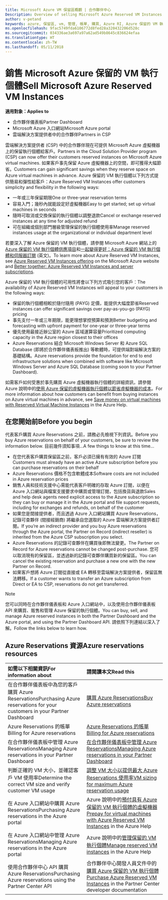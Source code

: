 ```yaml
---
title: Microsoft Azure VM 保留區概觀 | 合作夥伴中心
Description: Overview of selling Microsoft Azure Reserved VM Instances in CSP.
author: v-petand
keywords: azure, 保留區, vm, 管理, 帳單, 購買, Azure RI, Azure 保留的 VM 執行個體
ms.openlocfilehash: 9fac5749fda6106772d8fed28a320432206d528c
ms.sourcegitcommit: 034336ae3a697a97a62ad549b8645c836624efaa
ms.translationtype: HT
ms.contentlocale: zh-TW
ms.lasthandoff: 05/11/2018
---
```

# <a name="sell-microsoft-azure-reserved-vm-instances"></a><span data-ttu-id="9cfb0-103">銷售 Microsoft Azure 保留的 VM 執行個體</span><span class="sxs-lookup"><span data-stu-id="9cfb0-103">Sell Microsoft Azure Reserved VM Instances</span></span> 

**<span data-ttu-id="9cfb0-104">適用對象：</span><span class="sxs-lookup"><span data-stu-id="9cfb0-104">Applies to</span></span>**

-  <span data-ttu-id="9cfb0-105">合作夥伴儀表板</span><span class="sxs-lookup"><span data-stu-id="9cfb0-105">Partner Dashboard</span></span>
-  <span data-ttu-id="9cfb0-106">Microsoft Azure 入口網站</span><span class="sxs-lookup"><span data-stu-id="9cfb0-106">Microsoft Azure portal</span></span>
-  <span data-ttu-id="9cfb0-107">雲端解決方案提供者中的合作夥伴</span><span class="sxs-lookup"><span data-stu-id="9cfb0-107">Partners in CSP</span></span>

<span data-ttu-id="9cfb0-108">雲端解決方案提供者 (CSP) 中的合作夥伴現在可提供 Microsoft Azure 虛擬機器上的保留執行個體給客戶。</span><span class="sxs-lookup"><span data-stu-id="9cfb0-108">Partners in the Cloud Solution Provider program (CSP) can now offer their customers reserved instances on Microsoft Azure virtual machines.</span></span> <span data-ttu-id="9cfb0-109">如果客戶事先保留 Azure 虛擬機器上的空間，即可獲得大幅節省。</span><span class="sxs-lookup"><span data-stu-id="9cfb0-109">Customers can gain significant savings when they reserve space on Azure virtual machines in advance.</span></span> <span data-ttu-id="9cfb0-110">Azure 保留的 VM 執行個體以下列方式提供簡易和彈性給客戶：</span><span class="sxs-lookup"><span data-stu-id="9cfb0-110">Azure Reserved VM Instances offer customers simplicity and flexibility in the following ways:</span></span>

-   <span data-ttu-id="9cfb0-111">一年或三年保留期限</span><span class="sxs-lookup"><span data-stu-id="9cfb0-111">One or three-year reservation terms</span></span> 
-   <span data-ttu-id="9cfb0-112">容易入門；幾秒內就能設定好虛擬機器</span><span class="sxs-lookup"><span data-stu-id="9cfb0-112">Easy to get started; set up virtual machines in seconds</span></span> 
-   <span data-ttu-id="9cfb0-113">隨時可取消或交換保留的執行個體以調整退款</span><span class="sxs-lookup"><span data-stu-id="9cfb0-113">Cancel or exchange reserved instances at any time for adjusted refund</span></span> 
-   <span data-ttu-id="9cfb0-114">可在組織或個別部門層級管理保留的執行個體使用率</span><span class="sxs-lookup"><span data-stu-id="9cfb0-114">Manage reserved instances usage at the organizational or individual department level</span></span> 

<span data-ttu-id="9cfb0-115">若要深入了解 Azure 保留的 VM 執行個體，請參閱 Microsoft Azure 網站上的 [Azure 保留的 VM 執行個體供應項目](https://azure.microsoft.com/pricing/reserved-vm-instances/)和[一起變得更好：Azure 保留的 VM 執行個體和伺服器訂閱](https://blogs.partner.microsoft.com/mpn/better-together-azure-reserved-instances-server-subscriptions/) (英文)。</span><span class="sxs-lookup"><span data-stu-id="9cfb0-115">To learn more about Azure Reserved VM Instances, see [Azure Reserved VM Instances offering](https://azure.microsoft.com/pricing/reserved-vm-instances/) on the Microsoft Azure website and [Better together: Azure Reserved VM Instances and server subscriptions](https://blogs.partner.microsoft.com/mpn/better-together-azure-reserved-instances-server-subscriptions/).</span></span>

<span data-ttu-id="9cfb0-116">Azure 保留的 VM 執行個體的可用性將會以下列方式吸引您的客戶：</span><span class="sxs-lookup"><span data-stu-id="9cfb0-116">The availability of Azure Reserved VM Instances will appeal to your customers in the following ways:</span></span>

-   <span data-ttu-id="9cfb0-117">保留的執行個體相較於隨付隨用 (PAYG) 定價，能提供大幅度節省</span><span class="sxs-lookup"><span data-stu-id="9cfb0-117">Reserved instances can offer significant savings over pay-as-you-go (PAYG) pricing</span></span>
-   <span data-ttu-id="9cfb0-118">事先支付一年或三年期限，能更理想掌控預算和預測</span><span class="sxs-lookup"><span data-stu-id="9cfb0-118">Better budgeting and forecasting with upfront payment for one-year or three-year terms</span></span> 
-   <span data-ttu-id="9cfb0-119">優先使用最接近辦公室的 Azure 區域運算容量</span><span class="sxs-lookup"><span data-stu-id="9cfb0-119">Prioritized computing capacity in the Azure region closest to their offices</span></span>  
-   <span data-ttu-id="9cfb0-120">Azure Reservations 結合 Microsoft Windows Server 和 Azure SQL Database (即將於合作夥伴儀表板推出) 等軟體時，可提供端對端解決方案的基礎結構。</span><span class="sxs-lookup"><span data-stu-id="9cfb0-120">Azure reservations provide the foundation for end to end infrastructure solutions when combined with software like Microsoft Windows Server and Azure SQL Database (coming soon to your Partner Dashboard).</span></span>   

<span data-ttu-id="9cfb0-121">如需客戶如何受惠於事先購買 Azure 虛擬機器執行個體的詳細資訊，請參閱 Azure 說明中的[使用 Azure 保留的虛擬機器執行個體以節省虛擬機器的成本](https://docs.microsoft.com/azure/billing/billing-save-compute-costs-reservations)。</span><span class="sxs-lookup"><span data-stu-id="9cfb0-121">For more information about how customers can benefit from buying instances on Azure virtual machines in advance, see [Save money on virtual machines with Reserved Virtual Machine Instances](https://docs.microsoft.com/azure/billing/billing-save-compute-costs-reservations) in the Azure Help.</span></span>

## <a name="before-you-begin"></a><span data-ttu-id="9cfb0-122">在您開始前</span><span class="sxs-lookup"><span data-stu-id="9cfb0-122">Before you begin</span></span>

<span data-ttu-id="9cfb0-123">代表客戶購買 Azure Reservations 之前，請務必先檢視下列資訊。</span><span class="sxs-lookup"><span data-stu-id="9cfb0-123">Before you buy Azure reservations on behalf of your customers, be sure to review the information below.</span></span> <span data-ttu-id="9cfb0-124">目前幾件須知事項...</span><span class="sxs-lookup"><span data-stu-id="9cfb0-124">A few things to know at this time…</span></span>

-   <span data-ttu-id="9cfb0-125">在您代表客戶購買保留區之前，客戶必須已擁有有效的 Azure 訂閱</span><span class="sxs-lookup"><span data-stu-id="9cfb0-125">Customers must already have an active Azure subscription before you can purchase reservations on their behalf</span></span>  
-   <span data-ttu-id="9cfb0-126">Azure Reservations 價格不包含軟體成本</span><span class="sxs-lookup"><span data-stu-id="9cfb0-126">Software costs are not included in Azure reservation prices</span></span> 
-   <span data-ttu-id="9cfb0-127">銷售人員和技術支援中心需能代表客戶明確的存取 Azure 訂閱，以便在 Azure 入口網站與檔案支援要求中購買或管理訂閱，包括換貨與退款</span><span class="sxs-lookup"><span data-stu-id="9cfb0-127">Sales and help desk agents need explicit access to the Azure subscription so they can buy or manage it in the Azure portal and file support requests, including for exchanges and refunds, on behalf of the customer</span></span>  
-   <span data-ttu-id="9cfb0-128">如果您是間接提供者，而且透過 Azure 入口網站購買 Azure Reservations，記錄可查夥伴 (間接經銷商) 將繼承自您選取的 Azure 雲端解決方案提供者訂閱。</span><span class="sxs-lookup"><span data-stu-id="9cfb0-128">If you’re an indirect provider and you buy Azure reservations through the Azure portal, the Partner on Record (indirect reseller) is inherited from the Azure CSP subscription you select.</span></span> 
-   <span data-ttu-id="9cfb0-129">Azure Reservations 的記錄可查夥伴在購買後即無法變更。</span><span class="sxs-lookup"><span data-stu-id="9cfb0-129">The Partner on Record for Azure reservations cannot be changed post-purchase.</span></span> <span data-ttu-id="9cfb0-130">您可以取消現有的保留區，並透過新的記錄可查夥伴購買新的保留區。</span><span class="sxs-lookup"><span data-stu-id="9cfb0-130">You can cancel the existing reservation and purchase a new one with the new Partner on Record.</span></span> 
-   <span data-ttu-id="9cfb0-131">如果客戶想將 Azure 訂閱從直接或 EA 轉移至雲端解決方案提供者，保留區無法轉移。</span><span class="sxs-lookup"><span data-stu-id="9cfb0-131">If a customer wants to transfer an Azure subscription from Direct or EA to CSP, reservations do not get transferred.</span></span> 

>[!NOTE]
> <span data-ttu-id="9cfb0-132">您可以同時在合作夥伴儀表板和 Azure 入口網站中，以及使用合作夥伴儀表板 API 來購買、販售和管理 Azure 保留的執行個體。</span><span class="sxs-lookup"><span data-stu-id="9cfb0-132">You can buy, sell, and manage Azure reserved instances in both the Partner Dashboard and the Azure portal, and using the Partner Dashboard API.</span></span> <span data-ttu-id="9cfb0-133">請依照下列連結以深入了解。</span><span class="sxs-lookup"><span data-stu-id="9cfb0-133">Follow the links below to learn how.</span></span> 

## <a name="azure-reservations-resources"></a><span data-ttu-id="9cfb0-134">Azure Reservations 資源</span><span class="sxs-lookup"><span data-stu-id="9cfb0-134">Azure reservations resources</span></span>
|**<span data-ttu-id="9cfb0-135">如需以下相關資訊</span><span class="sxs-lookup"><span data-stu-id="9cfb0-135">For information about</span></span>**   |**<span data-ttu-id="9cfb0-136">請閱讀本文</span><span class="sxs-lookup"><span data-stu-id="9cfb0-136">Read this</span></span>**    |
|:-----------------------------|:-----------------|
|<span data-ttu-id="9cfb0-137">在合作夥伴儀表板中為您的客戶購買 Azure Reservations</span><span class="sxs-lookup"><span data-stu-id="9cfb0-137">Purchasing Azure reservations for your customers in your Partner Dashboard</span></span>   |[<span data-ttu-id="9cfb0-138">購買 Azure Reservations</span><span class="sxs-lookup"><span data-stu-id="9cfb0-138">Buy Azure reservations</span></span>](azure-reservations-buying.md)
|<span data-ttu-id="9cfb0-139">Azure Reservations 的帳單</span><span class="sxs-lookup"><span data-stu-id="9cfb0-139">Billing for Azure reservations</span></span>   |[<span data-ttu-id="9cfb0-140">Azure Reservations 的帳單</span><span class="sxs-lookup"><span data-stu-id="9cfb0-140">Billing for Azure reservations</span></span>](azure-reservations-billing.md)   |
|<span data-ttu-id="9cfb0-141">在合作夥伴儀表板中管理 Azure Reservations</span><span class="sxs-lookup"><span data-stu-id="9cfb0-141">Managing Azure reservations in your Partner Dashboard</span></span> | [<span data-ttu-id="9cfb0-142">在合作夥伴儀表板中管理 Azure Reservations</span><span class="sxs-lookup"><span data-stu-id="9cfb0-142">Managing Azure reservations in your Partner Dashboard</span></span>](azure-reservations-manage.md)
|<span data-ttu-id="9cfb0-143">判斷正確的 VM 大小，並確認客戶 VM 使用率</span><span class="sxs-lookup"><span data-stu-id="9cfb0-143">Determine the correct VM size and verify customer VM usage</span></span>   |[<span data-ttu-id="9cfb0-144">調整 VM 大小以提供最大 Azure Reservations 使用率</span><span class="sxs-lookup"><span data-stu-id="9cfb0-144">VM sizing for maximum Azure reservation usage</span></span>](azure-usage.md)   |
|<span data-ttu-id="9cfb0-145">在 Azure 入口網站中購買 Azure Reservations</span><span class="sxs-lookup"><span data-stu-id="9cfb0-145">Purchasing Azure reservations in the Azure portal</span></span> | <span data-ttu-id="9cfb0-146">Azure 說明中的[預付具有 Azure 保留的 VM 執行個體的虛擬機器](https://docs.microsoft.com/azure/virtual-machines/windows/prepay-reserved-vm-instances)</span><span class="sxs-lookup"><span data-stu-id="9cfb0-146">[Prepay for virtual machines with Azure Reserved VM Instances](https://docs.microsoft.com/azure/virtual-machines/windows/prepay-reserved-vm-instances) in the Azure Help</span></span> |
|<span data-ttu-id="9cfb0-147">在 Azure 入口網站中管理 Azure Reservations</span><span class="sxs-lookup"><span data-stu-id="9cfb0-147">Managing Azure reservations in the Azure portal</span></span>   |<span data-ttu-id="9cfb0-148">Azure 說明中的[管理保留的 VM 執行個體](https://docs.microsoft.com/azure/billing/billing-manage-reserved-vm-instance)</span><span class="sxs-lookup"><span data-stu-id="9cfb0-148">[Manage reserved VM instances](https://docs.microsoft.com/azure/billing/billing-manage-reserved-vm-instance) in the Azure Help</span></span>  |
|<span data-ttu-id="9cfb0-149">使用合作夥伴中心 API 購買 Azure Reservations</span><span class="sxs-lookup"><span data-stu-id="9cfb0-149">Purchasing Azure reservations using the Partner Center API</span></span> | <span data-ttu-id="9cfb0-150">合作夥伴中心開發人員文件中的[購買 Azure 保留的 VM 執行個體](https://docs.microsoft.com/partner-center/develop/purchase-azure-reserved-vm-instances)</span><span class="sxs-lookup"><span data-stu-id="9cfb0-150">[Purchase Azure Reserved VM Instances](https://docs.microsoft.com/partner-center/develop/purchase-azure-reserved-vm-instances) in the Partner Center developer documentation</span></span>

 

